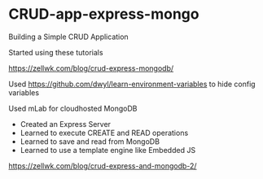 # CRUD-app-express-mongo
Building a Simple CRUD Application

Started using these tutorials

https://zellwk.com/blog/crud-express-mongodb/

Used https://github.com/dwyl/learn-environment-variables to hide config variables

Used mLab for cloudhosted MongoDB

* Created an Express Server
* Learned to execute CREATE and READ operations
* Learned to save and read from MongoDB
* Learned to use a template engine like Embedded JS

https://zellwk.com/blog/crud-express-and-mongodb-2/

